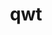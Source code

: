 ---
title: "qwt"
layout: cache
categories: [package, develop]
meta: {"compilers": ["gcc@=11.1.0"], "num_specs": 15, "num_specs_by_stack": {"data-vis-sdk": 14, "root": 15}, "oss": ["ubuntu20.04"], "platforms": ["linux"], "stacks": ["data-vis-sdk", "root"], "targets": ["x86_64_v3"], "versions": ["6.1.6"]}
spec_details: [{"compiler": "gcc@=11.1.0", "hash": "6xkmyolzh5ofkipizcx4kujjekobsqiq", "os": "ubuntu20.04", "platform": "linux", "size": "-", "stacks": ["data-vis-sdk", "root"], "tarball": "https://binaries.spack.io/develop/build_cache/linux-ubuntu20.04-x86_64_v3/gcc-11.1.0/qwt-6.1.6/linux-ubuntu20.04-x86_64_v3-gcc-11.1.0-qwt-6.1.6-6xkmyolzh5ofkipizcx4kujjekobsqiq.spack", "target": "x86_64_v3", "variants": ["build_system=qmake", "~designer", "+opengl", "patches=73df727"], "versions": ["6.1.6"]}, {"compiler": "gcc@=11.1.0", "hash": "7ab2g5fe2sbyfze7vgppe7uhnfdvayfr", "os": "ubuntu20.04", "platform": "linux", "size": "-", "stacks": ["data-vis-sdk", "root"], "tarball": "https://binaries.spack.io/develop/build_cache/linux-ubuntu20.04-x86_64_v3/gcc-11.1.0/qwt-6.1.6/linux-ubuntu20.04-x86_64_v3-gcc-11.1.0-qwt-6.1.6-7ab2g5fe2sbyfze7vgppe7uhnfdvayfr.spack", "target": "x86_64_v3", "variants": ["build_system=qmake", "~designer", "+opengl", "patches=73df727"], "versions": ["6.1.6"]}, {"compiler": "gcc@=11.1.0", "hash": "aykt3as6fxm5rst3jr7nhpyergeq7d5o", "os": "ubuntu20.04", "platform": "linux", "size": "-", "stacks": ["data-vis-sdk", "root"], "tarball": "https://binaries.spack.io/develop/build_cache/linux-ubuntu20.04-x86_64_v3/gcc-11.1.0/qwt-6.1.6/linux-ubuntu20.04-x86_64_v3-gcc-11.1.0-qwt-6.1.6-aykt3as6fxm5rst3jr7nhpyergeq7d5o.spack", "target": "x86_64_v3", "variants": ["build_system=qmake", "~designer", "+opengl", "patches=73df727"], "versions": ["6.1.6"]}, {"compiler": "gcc@=11.1.0", "hash": "bk2a2svvh3i4zjsiu6dbzt4kgqs6mosq", "os": "ubuntu20.04", "platform": "linux", "size": "-", "stacks": ["data-vis-sdk", "root"], "tarball": "https://binaries.spack.io/develop/build_cache/linux-ubuntu20.04-x86_64_v3/gcc-11.1.0/qwt-6.1.6/linux-ubuntu20.04-x86_64_v3-gcc-11.1.0-qwt-6.1.6-bk2a2svvh3i4zjsiu6dbzt4kgqs6mosq.spack", "target": "x86_64_v3", "variants": ["build_system=qmake", "~designer", "+opengl", "patches=73df727"], "versions": ["6.1.6"]}, {"compiler": "gcc@=11.1.0", "hash": "chflkcybrii7zolm7cgxh6osocdrriif", "os": "ubuntu20.04", "platform": "linux", "size": "-", "stacks": ["data-vis-sdk", "root"], "tarball": "https://binaries.spack.io/develop/build_cache/linux-ubuntu20.04-x86_64_v3/gcc-11.1.0/qwt-6.1.6/linux-ubuntu20.04-x86_64_v3-gcc-11.1.0-qwt-6.1.6-chflkcybrii7zolm7cgxh6osocdrriif.spack", "target": "x86_64_v3", "variants": ["build_system=qmake", "~designer", "+opengl", "patches=73df727"], "versions": ["6.1.6"]}, {"compiler": "gcc@=11.1.0", "hash": "e76c34dy6sdxxhilpib2bpngdm3jrs4s", "os": "ubuntu20.04", "platform": "linux", "size": "-", "stacks": ["data-vis-sdk", "root"], "tarball": "https://binaries.spack.io/develop/build_cache/linux-ubuntu20.04-x86_64_v3/gcc-11.1.0/qwt-6.1.6/linux-ubuntu20.04-x86_64_v3-gcc-11.1.0-qwt-6.1.6-e76c34dy6sdxxhilpib2bpngdm3jrs4s.spack", "target": "x86_64_v3", "variants": ["build_system=qmake", "~designer", "+opengl", "patches=73df727"], "versions": ["6.1.6"]}, {"compiler": "gcc@=11.1.0", "hash": "fpgl6rfkzi5bzwdrqruafq4aaafevcyp", "os": "ubuntu20.04", "platform": "linux", "size": "-", "stacks": ["data-vis-sdk", "root"], "tarball": "https://binaries.spack.io/develop/build_cache/linux-ubuntu20.04-x86_64_v3/gcc-11.1.0/qwt-6.1.6/linux-ubuntu20.04-x86_64_v3-gcc-11.1.0-qwt-6.1.6-fpgl6rfkzi5bzwdrqruafq4aaafevcyp.spack", "target": "x86_64_v3", "variants": ["build_system=qmake", "~designer", "+opengl", "patches=73df727"], "versions": ["6.1.6"]}, {"compiler": "gcc@=11.1.0", "hash": "kd4de6lvgpesqdc6m36q3rvacby53kgw", "os": "ubuntu20.04", "platform": "linux", "size": "-", "stacks": ["data-vis-sdk", "root"], "tarball": "https://binaries.spack.io/develop/build_cache/linux-ubuntu20.04-x86_64_v3/gcc-11.1.0/qwt-6.1.6/linux-ubuntu20.04-x86_64_v3-gcc-11.1.0-qwt-6.1.6-kd4de6lvgpesqdc6m36q3rvacby53kgw.spack", "target": "x86_64_v3", "variants": ["build_system=qmake", "~designer", "+opengl", "patches=73df727"], "versions": ["6.1.6"]}, {"compiler": "gcc@=11.1.0", "hash": "lysakkhdn3xuvap2gpjmada3orlkmpvp", "os": "ubuntu20.04", "platform": "linux", "size": "-", "stacks": ["data-vis-sdk", "root"], "tarball": "https://binaries.spack.io/develop/build_cache/linux-ubuntu20.04-x86_64_v3/gcc-11.1.0/qwt-6.1.6/linux-ubuntu20.04-x86_64_v3-gcc-11.1.0-qwt-6.1.6-lysakkhdn3xuvap2gpjmada3orlkmpvp.spack", "target": "x86_64_v3", "variants": ["build_system=qmake", "~designer", "+opengl", "patches=73df727"], "versions": ["6.1.6"]}, {"compiler": "gcc@=11.1.0", "hash": "oq5txhju4i4hcay7tnd4xwgwjg3dnb42", "os": "ubuntu20.04", "platform": "linux", "size": "-", "stacks": ["data-vis-sdk", "root"], "tarball": "https://binaries.spack.io/develop/build_cache/linux-ubuntu20.04-x86_64_v3/gcc-11.1.0/qwt-6.1.6/linux-ubuntu20.04-x86_64_v3-gcc-11.1.0-qwt-6.1.6-oq5txhju4i4hcay7tnd4xwgwjg3dnb42.spack", "target": "x86_64_v3", "variants": ["build_system=qmake", "~designer", "+opengl", "patches=73df727"], "versions": ["6.1.6"]}, {"compiler": "gcc@=11.1.0", "hash": "pofokhjw5udnxd75omdwql5bn7hk6fku", "os": "ubuntu20.04", "platform": "linux", "size": "-", "stacks": ["data-vis-sdk", "root"], "tarball": "https://binaries.spack.io/develop/build_cache/linux-ubuntu20.04-x86_64_v3/gcc-11.1.0/qwt-6.1.6/linux-ubuntu20.04-x86_64_v3-gcc-11.1.0-qwt-6.1.6-pofokhjw5udnxd75omdwql5bn7hk6fku.spack", "target": "x86_64_v3", "variants": ["build_system=qmake", "~designer", "+opengl", "patches=73df727"], "versions": ["6.1.6"]}, {"compiler": "gcc@=11.1.0", "hash": "s576z7ghrve5eq354ggo63bpefnpleae", "os": "ubuntu20.04", "platform": "linux", "size": "-", "stacks": ["data-vis-sdk", "root"], "tarball": "https://binaries.spack.io/develop/build_cache/linux-ubuntu20.04-x86_64_v3/gcc-11.1.0/qwt-6.1.6/linux-ubuntu20.04-x86_64_v3-gcc-11.1.0-qwt-6.1.6-s576z7ghrve5eq354ggo63bpefnpleae.spack", "target": "x86_64_v3", "variants": ["build_system=qmake", "~designer", "+opengl", "patches=73df727"], "versions": ["6.1.6"]}, {"compiler": "gcc@=11.1.0", "hash": "vj3lxonzs7ywfl55osjcge6cgz3cs4af", "os": "ubuntu20.04", "platform": "linux", "size": "-", "stacks": ["root"], "tarball": "https://binaries.spack.io/develop/build_cache/linux-ubuntu20.04-x86_64_v3/gcc-11.1.0/qwt-6.1.6/linux-ubuntu20.04-x86_64_v3-gcc-11.1.0-qwt-6.1.6-vj3lxonzs7ywfl55osjcge6cgz3cs4af.spack", "target": "x86_64_v3", "variants": ["build_system=qmake", "~designer", "+opengl", "patches=73df727"], "versions": ["6.1.6"]}, {"compiler": "gcc@=11.1.0", "hash": "vktugzwfmen7hikrjl46pgtyukxei7hy", "os": "ubuntu20.04", "platform": "linux", "size": "-", "stacks": ["data-vis-sdk", "root"], "tarball": "https://binaries.spack.io/develop/build_cache/linux-ubuntu20.04-x86_64_v3/gcc-11.1.0/qwt-6.1.6/linux-ubuntu20.04-x86_64_v3-gcc-11.1.0-qwt-6.1.6-vktugzwfmen7hikrjl46pgtyukxei7hy.spack", "target": "x86_64_v3", "variants": ["build_system=qmake", "~designer", "+opengl", "patches=73df727"], "versions": ["6.1.6"]}, {"compiler": "gcc@=11.1.0", "hash": "vqs74mmbbvvh2jwdomrklztinfyygvc4", "os": "ubuntu20.04", "platform": "linux", "size": "-", "stacks": ["data-vis-sdk", "root"], "tarball": "https://binaries.spack.io/develop/build_cache/linux-ubuntu20.04-x86_64_v3/gcc-11.1.0/qwt-6.1.6/linux-ubuntu20.04-x86_64_v3-gcc-11.1.0-qwt-6.1.6-vqs74mmbbvvh2jwdomrklztinfyygvc4.spack", "target": "x86_64_v3", "variants": ["build_system=qmake", "~designer", "+opengl", "patches=73df727"], "versions": ["6.1.6"]}]
---